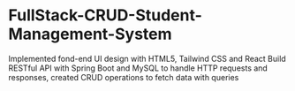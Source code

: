 # FullStack-CRUD-Student-Management-System
Implemented fond-end UI design with HTML5, Tailwind CSS and React
Build RESTful API with Spring Boot and MySQL to handle HTTP requests and responses, created CRUD operations to fetch data with queries 
